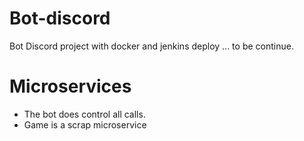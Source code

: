 # Bot-discord

Bot Discord project with docker and jenkins deploy ... to be continue.

# Microservices

* The bot does control all calls.
* Game is a scrap microservice